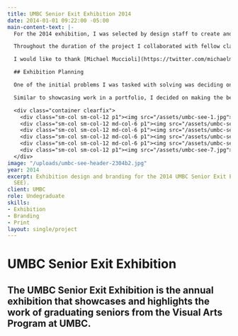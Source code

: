 ```yaml
---
title: UMBC Senior Exit Exhibition 2014
date: 2014-01-01 09:22:00 -05:00
main-content-text: |-
  For the 2014 exhibition, I was selected by design staff to create and design a poster advertising the show. The project grew from only designing a poster to an actual branding project which included printed collateral, assisting with the layout of the exhibition in the Center for Art Design and Visual Culture, and the development of responsive website.

  Throughout the duration of the project I collaborated with fellow classmates at different stages.

  I would like to thank [Michael Muccioli](https://twitter.com/michaelmuccioli), [Andrew Gallagher](https://twitter.com/ndrwg), and [Kirsten Green](https://twitter.com/kirstengreen_) for assisting me throughout the duration of this project.

  ## Exhibition Planning

  One of the initial problems I was tasked with solving was deciding on a layout that would best showcase the design students work. In addition to displaying the work, the work had to be grouped by class as well as class level.

  Similar to showcasing work in a portfolio, I decided on making the beginning and end the highlights of the design section. This meant showcasing Typography III and Graphic Design IV, due to these being the capstone courses of the program.

  <div class="container clearfix">
    <div class="sm-col sm-col-12 p1"><img src="/assets/umbc-see-1.jpg"></div>
    <div class="sm-col sm-col-12 md-col-6 p1"><img src="/assets/umbc-see-2.jpg"></div>
    <div class="sm-col sm-col-12 md-col-6 p1"><img src="/assets/umbc-see-3.jpg"></div>
    <div class="sm-col sm-col-12 md-col-6 p1"><img src="/assets/umbc-see-8.jpg"></div>
    <div class="sm-col sm-col-12 md-col-6 p1"><img src="/assets/umbc-see-9.jpg"></div>
    <div class="sm-col sm-col-12 p1"><img src="/assets/umbc-see-7.jpg"></div>
  </div>
image: "/uploads/umbc-see-header-2304b2.jpg"
year: 2014
excerpt: Exhibition design and branding for the 2014 UMBC Senior Exit Exhibition (UMBC
  SEE).
client: UMBC
role: Undegraduate
skills:
- Exhibition
- Branding
- Print
layout: single/project
---
```


# UMBC Senior Exit Exhibition

## The UMBC Senior Exit Exhibition is the annual exhibition that showcases and highlights the work of graduating seniors from the Visual Arts Program at UMBC.